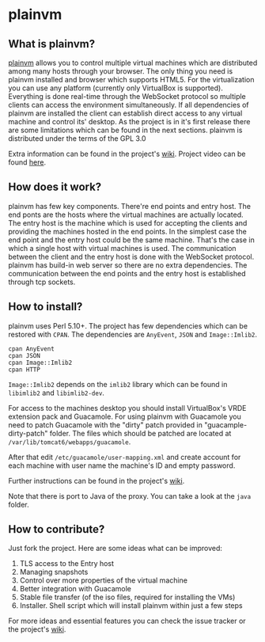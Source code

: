 # plainvm

## What is plainvm?

[plainvm](http://plainvm.mgechev.com/) allows you to control multiple virtual machines which are distributed among many hosts through your browser. The only thing you need is plainvm installed and browser which supports HTML5. For the virtualization you can use any platform (currently only VirtualBox is supported). Everything is done real-time through the WebSocket protocol so multiple clients can access the environment simultaneously. If all dependencies of plainvm are installed the client can establish direct access to any virtual machine and control its' desktop. As the project is in it's first release there are some limitations which can be found in the next sections. plainvm is distributed under the terms of the GPL 3.0

Extra information can be found in the project's [wiki](https://github.com/mgechev/plainvm/wiki).
Project video can be found [here](https://www.youtube.com/watch?v=KkLaXagCj9Q).

## How does it work?

plainvm has few key components. There're end points and entry host. The end ponts are the hosts where the virtual machines are actually located. The entry host is the machine which is used for accepting the clients and providing the machines hosted in the end points. In the simplest case the end point and the entry host could be the same machine. That's the case in which a single host with virtual machines is used. The communication between the client and the entry host is done with the WebSocket protocol. plainvm has build-in web server so there are no extra dependencies. The communication between the end points and the entry host is established through tcp sockets.

## How to install?

plainvm uses Perl 5.10+. The project has few dependencies which can be restored with `CPAN`. The dependencies are `AnyEvent`, `JSON` and `Image::Imlib2`.

    cpan AnyEvent
    cpan JSON
    cpan Image::Imlib2
    cpan HTTP

`Image::Imlib2` depends on the `imlib2` library which can be found in `libimlib2` and `libimlib2-dev`.

For access to the machines desktop you should install VirtualBox's VRDE extension pack and Guacamole. For using plainvm with Guacamole you need to patch Guacamole with the "dirty" patch provided in "guacample-dirty-patch" folder. The files which should be patched are located at `/var/lib/tomcat6/webapps/guacamole`.

After that edit `/etc/guacamole/user-mapping.xml` and create account for each machine with user name the machine's ID and empty password.

Further instructions can be found in the project's [wiki](https://github.com/mgechev/plainvm/wiki/Installation).

Note that there is port to Java of the proxy. You can take a look at the `java` folder.

## How to contribute?

Just fork the project. Here are some ideas what can be improved:

1.  TLS access to the Entry host
2.  Managing snapshots
3.  Control over more properties of the virtual machine
4.  Better integration with Guacamole
5.  Stable file transfer (of the iso files, required for installing the VMs)
6.  Installer. Shell script which will install plainvm within just a few steps

For more ideas and essential features you can check the issue tracker or the project's [wiki](https://github.com/mgechev/plainvm/wiki).
